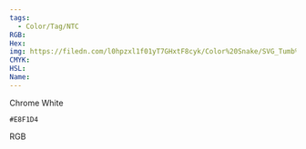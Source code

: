 ```yaml
---
tags:
  - Color/Tag/NTC
RGB:
Hex:
img: https://filedn.com/l0hpzxl1f01yT7GHxtF8cyk/Color%20Snake/SVG_Tumb%20Mass%20No%20Name/E8F1D4.svg
CMYK:
HSL:
Name:
---
```

Chrome White
```palette
#E8F1D4
```
RGB
